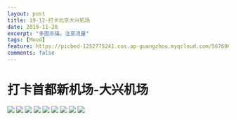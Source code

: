 ```yaml
---
layout: post
title: 19-12-打卡北京大兴机场
date: 2019-11-20
excerpt: "多图杀猫，注意流量"
tags: [Mood]
feature: https://picbed-1252775241.cos.ap-guangzhou.myqcloud.com/56760618-F1B1-4678-AFBF-5D9FD8757625_1_105_c.jpeg
comments: false
---
```


# 打卡首都新机场-大兴机场

![](https://picbed-1252775241.cos.ap-guangzhou.myqcloud.com/2A068E14-BA71-43A3-AE1E-ABFDFC326B46_1_105_c.jpeg)
![](https://picbed-1252775241.cos.ap-guangzhou.myqcloud.com/C189FD73-7D2B-44FB-9E3F-47C6C8A477C2_1_105_c.jpeg)
![](https://picbed-1252775241.cos.ap-guangzhou.myqcloud.com/0800FA02-1471-44DD-AC71-9D3AEEFCCC7D_1_105_c.jpeg)
![](https://picbed-1252775241.cos.ap-guangzhou.myqcloud.com/C1448717-DA22-4F3B-BEB5-CB38E2B78983_1_105_c.jpeg)
![](https://picbed-1252775241.cos.ap-guangzhou.myqcloud.com/5BCFD971-526C-4E2E-8117-5B829CE698F6_1_105_c.jpeg)
![](https://picbed-1252775241.cos.ap-guangzhou.myqcloud.com/56760618-F1B1-4678-AFBF-5D9FD8757625_1_105_c.jpeg)
![](https://picbed-1252775241.cos.ap-guangzhou.myqcloud.com/0A7FF482-357A-4460-8068-7D6290DB4106_1_105_c.jpeg)
![](https://picbed-1252775241.cos.ap-guangzhou.myqcloud.com/CA313DC1-4A4F-4883-AAA1-515F70696A41_1_105_c.jpeg)
![](https://picbed-1252775241.cos.ap-guangzhou.myqcloud.com/45E5AE8F-8ABF-4AFA-A143-0D93DBE1C436_1_105_c.jpeg)
